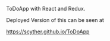 ToDoApp with React and Redux.


Deployed Version of this can be seen at

https://scyther.github.io/ToDoApp
